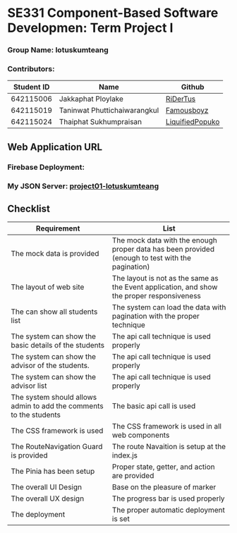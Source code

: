 # SE331 Component-Based Software Developmen: Term Project I
### Group Name: **lotuskumteang**
### Contributors: 
| Student ID  | Name             | Github |
| --------- | ---------------- | ---------- |
| 642115006 | Jakkaphat Ploylake | [RiDerTus](https://github.com/ridertus) |
| 642115019 | Taninwat Phuttichaiwarangkul | [Famousboyz](https://github.com/Famousboyz) |
| 642115024 | Thaiphat Sukhumpraisan | [LiquifiedPopuko](https://github.com/LiquifiedPopuko) |

## Web Application URL
### Firebase Deployment: []()
### My JSON Server: [project01-lotuskumteang](https://my-json-server.typicode.com/SE331-2023-project1/project01-lotuskumteang)


## Checklist
| Requirement | List |
| --------- | ---------------- |
| The mock data is provided | The mock data with the enough proper data has been provided (enough to test with the pagination) |
| The layout of web site | The layout is not as the same as the Event application, and show the proper responsiveness |
| The can show all students list | The system can load the data with pagination with the proper technique |
| The system can show the basic details of the students | The api call technique is used properly |
| The system can show the advisor of the students.| The api call technique is used properly |
| The system can show the advisor list | The api call technique is used properly |
| The system should allows admin to add the comments to the students | The basic api call is used |
| The CSS framework is used | The CSS framework is used in all web components |
| The RouteNavigation Guard is provided | The route Navaition is setup at the index.js |
| The Pinia has been setup | Proper state, getter, and action are provided |
| The overall UI Design | Base on the pleasure of marker |
| The overall UX design | The progress bar is used properly  |
| The deployment | The proper automatic deployment is set |
